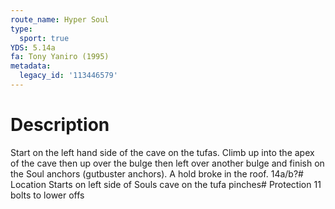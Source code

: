 ```yaml
---
route_name: Hyper Soul
type:
  sport: true
YDS: 5.14a
fa: Tony Yaniro (1995)
metadata:
  legacy_id: '113446579'
---
```

# Description
Start on the left hand side of the cave on the tufas. Climb up into the apex of the cave then up over the bulge then left over another bulge and finish on the Soul anchors (gutbuster anchors). A hold broke in the roof. 14a/b?# Location
Starts on left side of Souls cave on the tufa pinches# Protection
11 bolts to lower offs